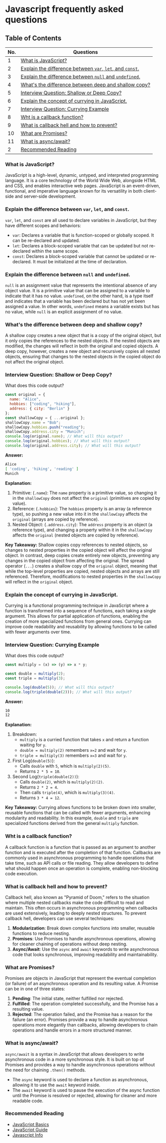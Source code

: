 # Javascript frequently asked questions

## Table of Contents

| No. | Questions |
| --- | --------- |
| 1   | [What is JavaScript?](#what-is-javascript) |
| 2   | [Explain the difference between `var`, `let`, and `const`.](#explain-the-difference-between-var-let-and-const) |
| 3   | [Explain the difference between `null` and `undefined`.](#explain-the-difference-between-null-and-undefined) |
| 4  | [What's the difference between deep and shallow copy?](#whats-the-difference-between-deep-and-shallow-copy) |
| 5   | [Interview Question: Shallow or Deep Copy?](#interview-question-shallow-or-deep-copy) |
| 6   | [Explain the concept of currying in JavaScript.](#explain-the-concept-of-currying-in-javascript) |
| 7   | [Interview Question: Currying Example](#interview-question-currying-example) |
| 8   | [Wht is a callback function?](#wht-is-a-callback-function) |
| 9   | [What is callback hell and how to prevent?](#what-is-callback-hell) |
| 10  | [What are Promises?](#what-are-promises) |
| 11  | [What is async/await?](#what-is-asyncawait) |
| 2   | [Recommended Reading](#recommended-reading) |

### What is JavaScript?
JavaScript is a high-level, dynamic, untyped, and interpreted programming language. It is a core technology of the World Wide Web, alongside HTML and CSS, and enables interactive web pages. JavaScript is an event-driven, functional, and imperative language known for its versatility in both client-side and server-side development.

### Explain the difference between `var`, `let`, and `const`.
`var`, `let`, and `const` are all used to declare variables in JavaScript, but they have different scopes and behaviors:
- `var`: Declares a variable that is function-scoped or globally scoped. It can be re-declared and updated.
- `let`: Declares a block-scoped variable that can be updated but not re-declared within the same scope.
- `const`: Declares a block-scoped variable that cannot be updated or re-declared. It must be initialized at the time of declaration.

### Explain the difference between `null` and `undefined`.
`null` is an assignment value that represents the intentional absence of any object value. It is a primitive value that can be assigned to a variable to indicate that it has no value. `undefined`, on the other hand, is a type itself and indicates that a variable has been declared but has not yet been assigned a value. In other words, `undefined` means a variable exists but has no value, while `null` is an explicit assignment of no value. 

### What's the difference between deep and shallow copy?
A shallow copy creates a new object that is a copy of the original object, but it only copies the references to the nested objects. If the nested objects are modified, the changes will reflect in both the original and copied objects. A deep copy, however, creates a new object and recursively copies all nested objects, ensuring that changes to the nested objects in the copied object do not affect the original object.

### Interview Question: Shallow or Deep Copy?
What does this code output?
```javascript
const original = { 
  name: "Alice", 
  hobbies: ["coding", "hiking"], 
  address: { city: "Berlin" } 
};
const shallowCopy = { ...original };
shallowCopy.name = "Bob";
shallowCopy.hobbies.push("reading");
shallowCopy.address.city = "Munich";
console.log(original.name); // What will this output?
console.log(original.hobbies); // What will this output?
console.log(original.address.city); // What will this output?
```

**Answer:**
```bash
Alice
[ 'coding', 'hiking', 'reading' ]
Munich
```

**Explanation:**
1. Primitive: (`.name`): The `name` property is a primitive value, so changing it in the `shallowCopy` does not affect the `original` (primitives are copied by value).
2. Reference: (`.hobbies`): The `hobbies` property is an array (a reference type), so pushing a new value into it in the `shallowCopy` affects the `original` (arrays are copied by reference).
3. Nested Object: (`.address.city`): The `address` property is an object (a reference type), and changing a property within it in the `shallowCopy` affects the `original` (nested objects are copied by reference).

**Key Takeaway:**
Shallow copies copy references to nested objects, so changes to nested properties in the copied object will affect the original object. In contrast, deep copies create entirely new objects, preventing any changes in the copied object from affecting the original.
The spread operator (`...`) creates a shallow copy of the `original` object, meaning that while the top-level properties are copied, nested objects and arrays are still referenced. Therefore, modifications to nested properties in the `shallowCopy` will reflect in the `original` object.

### Explain the concept of currying in JavaScript.
Currying is a functional programming technique in JavaScript where a function is transformed into a sequence of functions, each taking a single argument. This allows for partial application of functions, enabling the creation of more specialized functions from general ones. Currying can improve code readability and reusability by allowing functions to be called with fewer arguments over time.

### Interview Question: Currying Example
What does this code output?
```javascript
const multiply = (x) => (y) => x * y;

const double = multiply(2);
const triple = multiply(3);

console.log(double(5)); // What will this output? 
console.log(triple(double(2))); // What will this output?
```

**Answer:**
```bash
10
12
```

**Explanation:**
1. Breakdown:
    - `multiply` is a curried function that takes `x` and return a function waiting for `y`.
    - `double = multiply(2)` remembers `x=2` and wait for `y`.
    - `triple = multiply(3)` remembers `x=3` and wait for `y`.
2. First Log(`double(5)`):
    - Calls `double` with `5`, which is `multiply(2)(5)`.
    - Returns `2 * 5 = 10`.
3. Second Log(`triple(double(2))`):
    - Calls `double(2)`, which is `multiply(2)(2)`.
    - Returns `2 * 2 = 4`.
    - Then calls `triple(4)`, which is `multiply(3)(4)`.
    - Returns `3 * 4 = 12`.

**Key Takeaway:**
Currying allows functions to be broken down into smaller, reusable functions that can be called with fewer arguments, enhancing modularity and readability. In this example, `double` and `triple` are specialized functions derived from the general `multiply` function.

### Wht is a callback function?
A callback function is a function that is passed as an argument to another function and is executed after the completion of that function. Callbacks are commonly used in asynchronous programming to handle operations that take time, such as API calls or file reading. They allow developers to define what should happen once an operation is complete, enabling non-blocking code execution.

### What is callback hell and how to prevent?
Callback hell, also known as "Pyramid of Doom," refers to the situation where multiple nested callbacks make the code difficult to read and maintain. This often occurs in asynchronous programming when callbacks are used extensively, leading to deeply nested structures. To prevent callback hell, developers can use several techniques:
1. **Modularization**: Break down complex functions into smaller, reusable functions to reduce nesting.
2. **Promises**: Use Promises to handle asynchronous operations, allowing for cleaner chaining of operations without deep nesting.
3. **Async/Await**: Use the `async` and `await` keywords to write asynchronous code that looks synchronous, improving readability and maintainability.

### What are Promises?
Promises are objects in JavaScript that represent the eventual completion (or failure) of an asynchronous operation and its resulting value. A Promise can be in one of three states:
1. **Pending**: The initial state, neither fulfilled nor rejected.
2. **Fulfilled**: The operation completed successfully, and the Promise has a resulting value.
3. **Rejected**: The operation failed, and the Promise has a reason for the failure (an error).
Promises provide a way to handle asynchronous operations more elegantly than callbacks, allowing developers to chain operations and handle errors in a more structured manner.

### What is async/await?
`async/await` is a syntax in JavaScript that allows developers to write asynchronous code in a more synchronous style. It is built on top of Promises and provides a way to handle asynchronous operations without the need for chaining `.then()` methods.
- The `async` keyword is used to declare a function as asynchronous, allowing it to use the `await` keyword inside.
- The `await` keyword is used to pause the execution of the async function until the Promise is resolved or rejected, allowing for cleaner and more readable code.


### Recommended Reading
- [JavaScript Basics](https://developer.mozilla.org/en-US/docs/Learn/JavaScript/First_steps)
- [JavaScript Guide](https://developer.mozilla.org/en-US/docs/Web/JavaScript/Guide)
- [Javascript Info](https://www.javascript.info/)